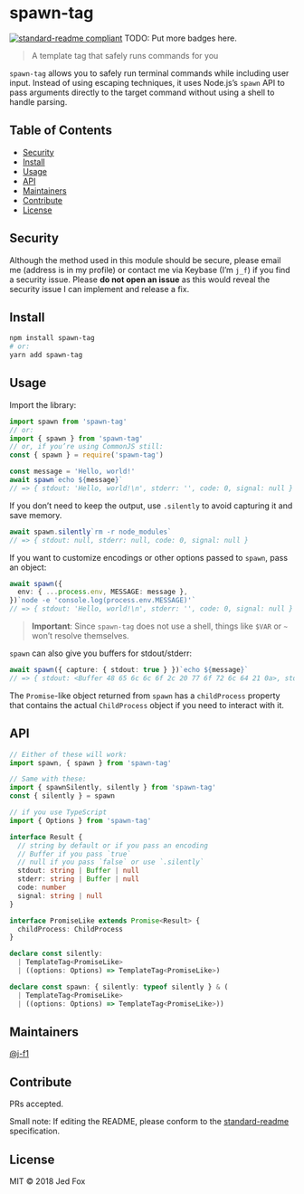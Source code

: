 # spawn-tag

[![standard-readme compliant](https://img.shields.io/badge/standard--readme-OK-green.svg?style=flat-square)](https://github.com/RichardLitt/standard-readme)
TODO: Put more badges here.

> A template tag that safely runs commands for you

`spawn-tag` allows you to safely run terminal commands while including user
input. Instead of using escaping techniques, it uses Node.js’s `spawn` API to
pass arguments directly to the target command without using a shell to handle
parsing.

## Table of Contents

- [Security](#security)
- [Install](#install)
- [Usage](#usage)
- [API](#api)
- [Maintainers](#maintainers)
- [Contribute](#contribute)
- [License](#license)

## Security

Although the method used in this module should be secure, please email me
(address is in my profile) or contact me via Keybase (I’m `j_f`) if you find a
security issue. Please **do not open an issue** as this would reveal the
security issue I can implement and release a fix.

## Install

```sh
npm install spawn-tag
# or:
yarn add spawn-tag
```

## Usage

Import the library:

```ts
import spawn from 'spawn-tag'
// or:
import { spawn } from 'spawn-tag'
// or, if you’re using CommonJS still:
const { spawn } = require('spawn-tag')
```

```ts
const message = 'Hello, world!'
await spawn`echo ${message}`
// => { stdout: 'Hello, world!\n', stderr: '', code: 0, signal: null }
```

If you don’t need to keep the output, use `.silently` to avoid capturing it and
save memory.

```ts
await spawn.silently`rm -r node_modules`
// => { stdout: null, stderr: null, code: 0, signal: null }
```

If you want to customize encodings or other options passed to `spawn`, pass an
object:

```ts
await spawn({
  env: { ...process.env, MESSAGE: message },
})`node -e 'console.log(process.env.MESSAGE)'`
// => { stdout: 'Hello, world!\n', stderr: '', code: 0, signal: null }
```

> **Important**: Since `spawn-tag` does not use a shell, things like `$VAR` or
> `~` won’t resolve themselves.

`spawn` can also give you buffers for stdout/stderr:

```ts
await spawn({ capture: { stdout: true } })`echo ${message}`
// => { stdout: <Buffer 48 65 6c 6c 6f 2c 20 77 6f 72 6c 64 21 0a>, stderr: null, code: 0, signal: null }
```

The `Promise`-like object returned from `spawn` has a `childProcess` property
that contains the actual `ChildProcess` object if you need to interact with it.

## API

```ts
// Either of these will work:
import spawn, { spawn } from 'spawn-tag'

// Same with these:
import { spawnSilently, silently } from 'spawn-tag'
const { silently } = spawn

// if you use TypeScript
import { Options } from 'spawn-tag'
```

```ts
interface Result {
  // string by default or if you pass an encoding
  // Buffer if you pass `true`
  // null if you pass `false` or use `.silently`
  stdout: string | Buffer | null
  stderr: string | Buffer | null
  code: number
  signal: string | null
}

interface PromiseLike extends Promise<Result> {
  childProcess: ChildProcess
}

declare const silently:
  | TemplateTag<PromiseLike>
  | ((options: Options) => TemplateTag<PromiseLike>)

declare const spawn: { silently: typeof silently } & (
  | TemplateTag<PromiseLike>
  | ((options: Options) => TemplateTag<PromiseLike>))
```

## Maintainers

[@j-f1](https://github.com/j-f1)

## Contribute

PRs accepted.

Small note: If editing the README, please conform to the
[standard-readme](https://github.com/RichardLitt/standard-readme) specification.

## License

MIT © 2018 Jed Fox
